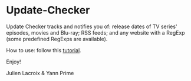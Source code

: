 # Update-Checker
Update Checker tracks and notifies you of: release dates of TV series' episodes, movies and Blu-ray; RSS feeds; and any website with a RegExp (some predefined RegExps are available).

How to use: follow this [tutorial](https://developer.chrome.com/extensions/getstarted#unpacked).

Enjoy!

Julien Lacroix & Yann Prime
